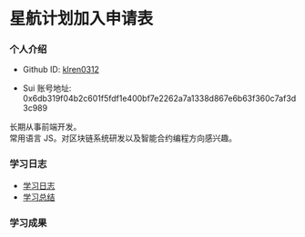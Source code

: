 # 星航计划加入申请表

### 个人介绍

* Github ID: [klren0312](https://github.com/klren0312)

* Sui 账号地址: 0x6db319f04b2c601f5fdf1e400bf7e2262a7a1338d867e6b63f360c7af3d3c989

长期从事前端开发。  
常用语言 JS。对区块链系统研发以及智能合约编程方向感兴趣。

### 学习日志

- [学习日志](journal.md)
- [学习总结](summary.md)

### 学习成果


